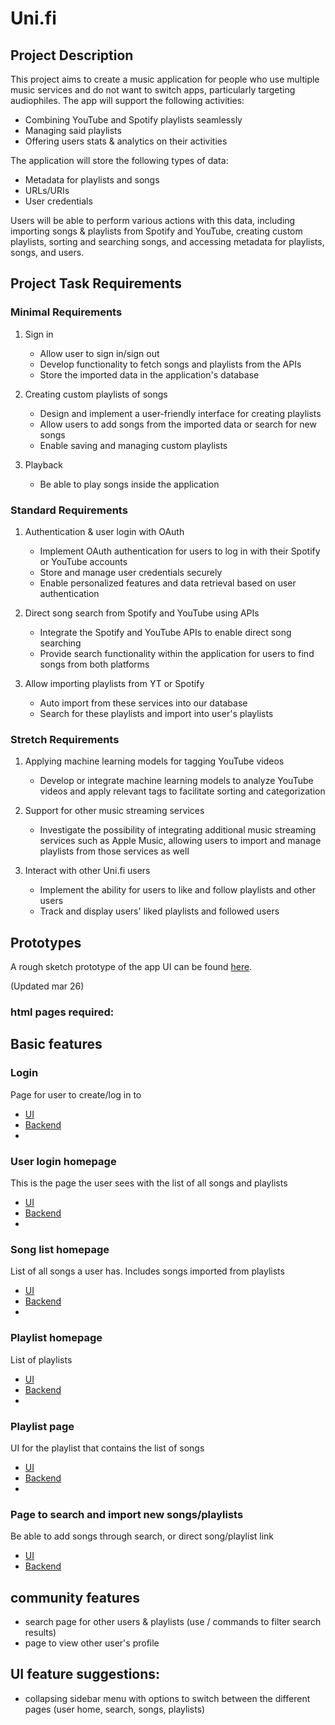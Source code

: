 # Uni.fi

## Project Description

This project aims to create a music application for people who use multiple music services and do not want to switch apps, particularly targeting audiophiles. The app will support the following activities:

- Combining YouTube and Spotify playlists seamlessly
- Managing said playlists
- Offering users stats & analytics on their activities

The application will store the following types of data:

- Metadata for playlists and songs
- URLs/URIs
- User credentials

Users will be able to perform various actions with this data, including importing songs & playlists from Spotify and YouTube, creating custom playlists, sorting and searching songs, and accessing metadata for playlists, songs, and users.

## Project Task Requirements

### Minimal Requirements

1. Sign in 
   - Allow user to sign in/sign out
   - Develop functionality to fetch songs and playlists from the APIs
   - Store the imported data in the application's database

2. Creating custom playlists of songs
   - Design and implement a user-friendly interface for creating playlists
   - Allow users to add songs from the imported data or search for new songs
   - Enable saving and managing custom playlists

3. Playback
   - Be able to play songs inside the application
     
### Standard Requirements

1. Authentication & user login with OAuth
   - Implement OAuth authentication for users to log in with their Spotify or YouTube accounts
   - Store and manage user credentials securely
   - Enable personalized features and data retrieval based on user authentication

2. Direct song search from Spotify and YouTube using APIs
   - Integrate the Spotify and YouTube APIs to enable direct song searching
   - Provide search functionality within the application for users to find songs from both platforms

3. Allow importing playlists from YT or Spotify
   - Auto import from these services into our database
   - Search for these playlists and import into user's playlists
   
### Stretch Requirements

1. Applying machine learning models for tagging YouTube videos
   - Develop or integrate machine learning models to analyze YouTube videos and apply relevant tags to facilitate sorting and categorization

2. Support for other music streaming services
   - Investigate the possibility of integrating additional music streaming services such as Apple Music, allowing users to import and manage playlists from those services as well
  
3. Interact with other Uni.fi users
   - Implement the ability for users to like and follow playlists and other users
   - Track and display users' liked playlists and followed users

## Prototypes

A rough sketch prototype of the app UI can be found [here](./455_mock.png).

(Updated mar 26)

### html pages required:

## Basic features
### Login
Page for user to create/log in to 
- [UI]()
- [Backend]()
- 
### User login homepage
This is the page the user sees with the list of all songs and playlists
- [UI]()
- [Backend]()
- 
### Song list homepage
List of all songs a user has. Includes songs imported from playlists
- [UI]()
- [Backend]()
- 
### Playlist homepage
List of playlists
- [UI]()
- [Backend]()
- 
### Playlist page
UI for the playlist that contains the list of songs 
- [UI]()
- [Backend]()
- 
### Page to search and import new songs/playlists
Be able to add songs through search, or direct song/playlist link
- [UI]()
- [Backend]()


## community features
- search page for other users & playlists (use / commands to filter search results)
- page to view other user's profile


## UI feature suggestions:
- collapsing sidebar menu with options to switch between the different pages
(user home, search, songs, playlists)

